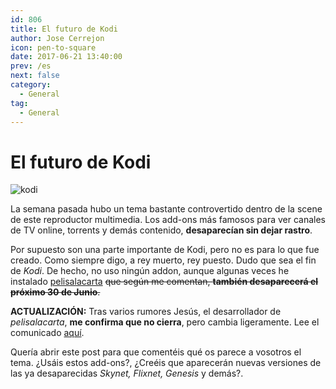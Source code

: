```yaml
---
id: 806
title: El futuro de Kodi
author: Jose Cerrejon
icon: pen-to-square
date: 2017-06-21 13:40:00
prev: /es
next: false
category:
  - General
tag:
  - General
---
```


# El futuro de Kodi

![kodi](/images/2017/06/kodi.png)

La semana pasada hubo un tema bastante controvertido dentro de la scene de este reproductor multimedia. Los add-ons más famosos para ver canales de TV online, torrents y demás contenido, **desaparecían sin dejar rastro**.

Por supuesto son una parte importante de Kodi, pero no es para lo que fue creado. Como siempre digo, a rey muerto, rey puesto. Dudo que sea el fin de *Kodi*. De hecho, no uso ningún addon, aunque algunas veces he instalado [pelisalacarta](https://github.com/tvalacarta/pelisalacarta) ~~que según me comentan, **también desaparecerá el próximo 30 de Junio**.~~

**ACTUALIZACIÓN:** Tras varios rumores Jesús, el desarrollador de *pelisalacarta*, **me confirma que no cierra**, pero cambia ligeramente. Lee el comunicado [aquí](http://www.mimediacenter.info/foro/viewtopic.php?f=6&t=13056).

Quería abrir este post para que comentéis qué os parece a vosotros el tema. ¿Usáis estos add-ons?, ¿Creéis que aparecerán nuevas versiones de las ya desaparecidas *Skynet, Flixnet, Genesis* y demás?.